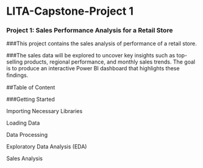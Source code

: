 # LITA-Capstone-Project 1

### Project 1: Sales Performance Analysis for a Retail Store 

###This project contains the sales analysis of performance of a retail store. 

###The sales data will be explored to uncover key insights such as top-selling products, regional performance, and monthly sales trends. The goal is to produce an interactive Power BI dashboard that highlights these ﬁndings. 

##Table of Content

###Getting Started

Importing Necessary Libraries

Loading Data

Data Processing

Exploratory Data Analysis (EDA)

Sales Analysis


